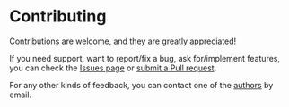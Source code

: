 # Contributing

Contributions are welcome, and they are greatly appreciated!

If you need support, want to report/fix a bug, ask for/implement features, you can check the
[Issues page](https://github.com/francescofuggitti/fond4ltlfpltlf/issues)
or [submit a Pull request](https://github.com/francescofuggitti/fond4ltlfpltlf/pulls).

For any other kinds of feedback, you can contact one of the
[authors](./authors.md) by email.
